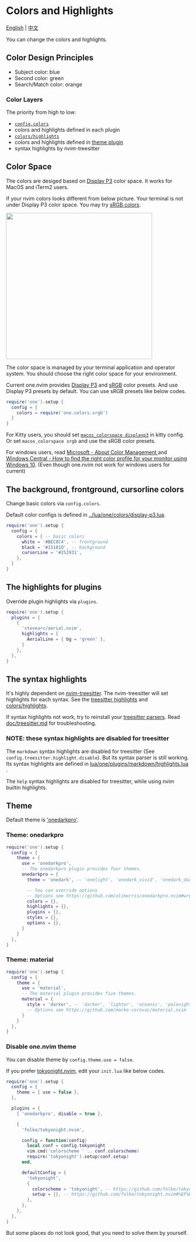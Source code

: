 # Colors and Highlights

[English](./colors.md) | [中文](./colors.zh.md)

You can change the colors and highlights.

## Color Design Principles

- Subject color: blue
- Second color: green
- Search/Match color: orange

### Color Layers

The priority from high to low:

- [`config.colors`](../lua/one/colors/display-p3.lua)
- colors and highlights defined in each plugin
- [`colors/highlights`](../lua/one/plugins/colors/highlights.lua)
-  colors and highlights defined in [theme plugin](../lua/one/plugins/themes/init.lua)
- syntax highlights by nvim-treesitter

## Color Space

The colors are desiged based on [Display P3](https://www.color.org/chardata/rgb/DisplayP3.xalter) color space. It works for MacOS and iTerm2 users.

If your nvim colors looks different from below picture. Your terminal is not under Display P3 color space.
You may try [sRGB colors](../lua/one/colors/srgb.lua).

<img src="https://media.githubusercontent.com/media/adoyle-h/_imgs/master/github/one.nvim/colors.png" height="400px" />

The color space is managed by your terminal application and operator system.
You should choose the right color space for your environment.

Current one.nvim provides [Display P3](../lua/one/colors/display-p3.lua) and [sRGB](../lua/one/colors/srgb.lua) color presets.
And use Display P3 presets by default. You can use sRGB presets like below codes.

```lua
require('one').setup {
  config = {
    colors = require('one.colors.srgb')
  }
}
```

For Kitty users, you should set [`macos_colorspace displayp3`](https://sw.kovidgoyal.net/kitty/conf/#opt-kitty.macos_colorspace) in kitty config. Or set `macos_colorspace srgb` and use the sRGB color presets.

For windows users, read [Microsoft - About Color Management
](https://support.microsoft.com/en-us/windows/about-color-management-2a2ed8fa-cf09-83c5-e55c-d1428519f616) and [Windows Central - How to find the right color profile for your monitor using Windows 10](https://www.windowscentral.com/how-configure-correct-color-profile-your-monitor-windows-10). (Even though one.nvim not work for windows users for current)

## The background, frontground, cursorline colors

Change basic colors via `config.colors`.

Default color configs is defined in [../lua/one/colors/display-p3.lua](../lua/one/colors/display-p3.lua).

```lua
require('one').setup {
  config = {
    colors = { -- basic colors
      white = '#BEC0C4', -- frontground
      black = '#15181D', -- background
      cursorLine = '#252931',
    },
  }
}
```

## The highlights for plugins

Override plugin highlights via `plugins`.

```lua
require('one').setup {
  plugins = {
    {
      'stevearc/aerial.nvim',
      highlights = {
        AerialLine = { bg = 'green' },
      }
    },
  },
}
```

## The syntax highlights

It's highly dependent on [nvim-treesitter][]. The nvim-treesitter will set highlights for each syntax. See the [treesitter highlights](../lua/one/plugins/treesitter/highlights.lua) and [colors/highlights](../lua/one/plugins/colors/highlights.lua).

If syntax highlights not work, try to reinstall your [treesitter parsers](https://github.com/nvim-treesitter/nvim-treesitter#language-parsers). Read [doc/treesitter.md](./treesitter.md) for troubleshooting.

### NOTE: these syntax highlights are disabled for treesitter

The `markdown` syntax highlights are disabled for treesitter (See `config.treesitter.highlight.disable`).
But its syntax parser is still working.
Its syntax highlights are defined in [lua/one/plugins/markdown/highlights.lua](../lua/one/plugins/markdown/highlights.lua) .

The `help` syntax highlights are disabled for treesitter, while using nvim builtin highlights.

## Theme

Default theme is ['onedarkpro'](../lua/one/plugins/themes/onedarkpro.lua).

### Theme: onedarkpro

```lua
require('one').setup {
  config = {
    theme = {
      use = 'onedarkpro',
      -- The onedarkpro plugin provides four themes.
      onedarkpro = {
        theme = 'onedark', -- 'onelight', 'onedark_vivid', 'onedark_dark'

        -- You can override options
        -- Options see https://github.com/olimorris/onedarkpro.nvim#wrench-configuration
        colors = {},
        highlights = {},
        plugins = {},
        styles = {},
        options = {},
      }
    }
  },
}
```

### Theme: material

```lua
require('one').setup {
  config = {
    theme = {
      use = 'material',
      -- The material plugin provides five themes.
      material = {
        style = 'darker', -- 'darker', 'lighter', 'oceanic', 'palenight' 'deep ocean'
        -- Options see https://github.com/marko-cerovac/material.nvim
      }
    }
  },
}
```

### Disable one.nvim theme

You can disable theme by `config.theme.use = false`.

If you prefer [tokyonight.nvim](https://github.com/folke/tokyonight.nvim), edit your `init.lua` like below codes.

```lua
require('one').setup {
  config = {
    theme = { use = false },
  },

  plugins = {
    { 'onedarkpro', disable = true },

    {
      'folke/tokyonight.nvim',

      config = function(config)
        local conf = config.tokyonight
        vim.cmd('colorscheme ' .. conf.colorscheme)
        require('tokyonight').setup(conf.setup)
      end,

      defaultConfig = {
        'tokyonight',
        {
          colorscheme = 'tokyonight', -- https://github.com/folke/tokyonight.nvim#-usage
          setup = {}, -- https://github.com/folke/tokyonight.nvim#%EF%B8%8F-configuration
        },
      },
    },
  },
}
```

But some places do not look good, that you need to solve them by yourself.



<!-- links -->

[nvim-treesitter]: https://github.com/nvim-treesitter/nvim-treesitter
